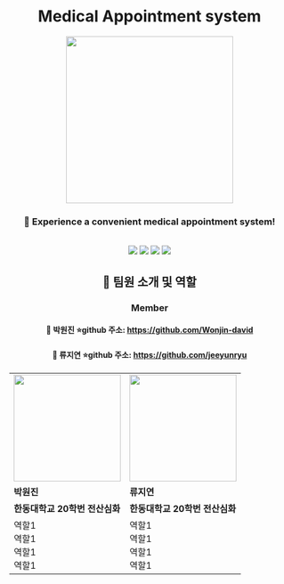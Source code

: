 <div align="center">
<h1>Medical Appointment system</h1>
<p align="center"><img src="https://user-images.githubusercontent.com/126576242/236667615-241d0d4c-c3d8-43c2-b798-d49e5f2f970b.png" height="300px" width="300px"></p>
  
### 🏥 Experience a convenient medical appointment system!
<br/>
<img src="https://img.shields.io/badge/HTML-E34F26?style=flat&logo=HTML5&logoColor=white"/>
<img src="https://img.shields.io/badge/C-00CCFF?style=flat&logo=C&logoColor=white"/>
<img src="https://img.shields.io/badge/VisualStudioCode-0000FF?style=flat-square&logo=VisualStudioCode&logoColor="black"/>
<img src="https://img.shields.io/badge/Markdown-000000?style=flat-square&logo=Markdown&logoColor="white"/>

## 🚀 팀원 소개 및 역할
### Member
####  👦 박원진 ⭐github 주소: https://github.com/Wonjin-david
####  👦 류지연 ⭐github 주소: https://github.com/jeeyunryu
<table>
  <tr>
    <td style = "width: 50%;">
      <img src="https://user-images.githubusercontent.com/126576242/236665332-2f80adb4-9b32-4a7e-bc93-aca8e4597df4.png" style = "width : 20vw"/>
    </td>
    <td style = "width: 50%;">
      <img src="https://user-images.githubusercontent.com/126576242/236665332-2f80adb4-9b32-4a7e-bc93-aca8e4597df4.png" style = "width : 20vw"/>
    </td>
  </tr>
  <tr>
    <td><b> 박원진 </b></td>
    <td><b> 류지연 </b></td>
  </tr>
  <tr>
    <td><b> 한동대학교 20학번 전산심화 </b></td>
    <td><b> 한동대학교 20학번 전산심화 </b></td>
  </tr>
  <tr>
    <td>
      역할1<br>
      역할1<br>
      역할1<br>
      역할1<br>
    </td>
    <td>
      역할1<br>
      역할1<br>
      역할1<br>
      역할1<br>
    </td>
  </tr>
</table>

</div>
